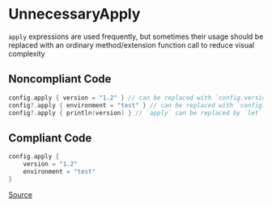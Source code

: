 # UnnecessaryApply

`apply` expressions are used frequently, but sometimes their usage should be replaced with
an ordinary method/extension function call to reduce visual complexity

## Noncompliant Code

```kotlin
config.apply { version = "1.2" } // can be replaced with `config.version = "1.2"`
config?.apply { environment = "test" } // can be replaced with `config?.environment = "test"`
config?.apply { println(version) } // `apply` can be replaced by `let`
```
## Compliant Code

```kotlin
config.apply {
    version = "1.2"
    environment = "test"
}
```

[Source](https://detekt.dev/docs/rules/style#unnecessaryapply)
